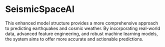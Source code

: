 # SeismicSpaceAI
This enhanced model structure provides a more comprehensive approach to predicting earthquakes and cosmic weather. By incorporating real-world data, advanced feature engineering, and robust machine learning models, the system aims to offer more accurate and actionable predictions.
